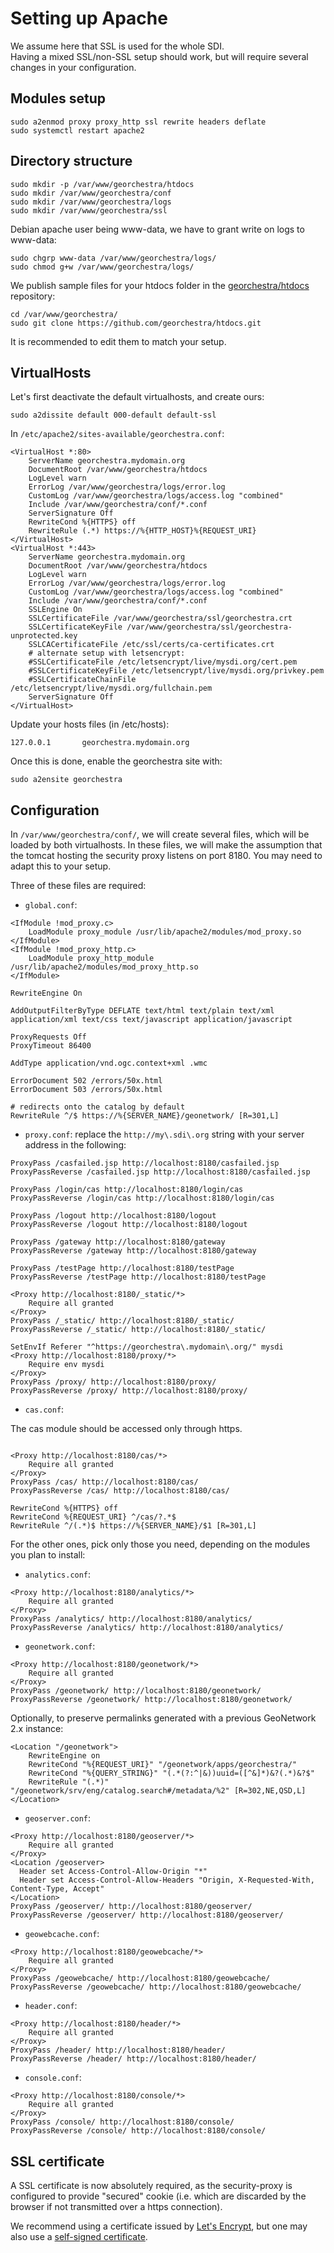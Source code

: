 # Setting up Apache

We assume here that SSL is used for the whole SDI.  
Having a mixed SSL/non-SSL setup should work, but will require several changes in your configuration.


## Modules setup

```
sudo a2enmod proxy proxy_http ssl rewrite headers deflate
sudo systemctl restart apache2
```


## Directory structure

```
sudo mkdir -p /var/www/georchestra/htdocs
sudo mkdir /var/www/georchestra/conf
sudo mkdir /var/www/georchestra/logs
sudo mkdir /var/www/georchestra/ssl
```

Debian apache user being www-data, we have to grant write on logs to www-data:
```
sudo chgrp www-data /var/www/georchestra/logs/
sudo chmod g+w /var/www/georchestra/logs/
```

We publish sample files for your htdocs folder in the [georchestra/htdocs](https://github.com/georchestra/htdocs) repository:
```
cd /var/www/georchestra/
sudo git clone https://github.com/georchestra/htdocs.git
```
It is recommended to edit them to match your setup.



## VirtualHosts

Let's first deactivate the default virtualhosts, and create ours:
```
sudo a2dissite default 000-default default-ssl
```

In ```/etc/apache2/sites-available/georchestra.conf```:
```
<VirtualHost *:80>
    ServerName georchestra.mydomain.org
    DocumentRoot /var/www/georchestra/htdocs
    LogLevel warn
    ErrorLog /var/www/georchestra/logs/error.log
    CustomLog /var/www/georchestra/logs/access.log "combined"
    Include /var/www/georchestra/conf/*.conf
    ServerSignature Off
    RewriteCond %{HTTPS} off
    RewriteRule (.*) https://%{HTTP_HOST}%{REQUEST_URI}
</VirtualHost>
<VirtualHost *:443>
    ServerName georchestra.mydomain.org
    DocumentRoot /var/www/georchestra/htdocs
    LogLevel warn
    ErrorLog /var/www/georchestra/logs/error.log
    CustomLog /var/www/georchestra/logs/access.log "combined"
    Include /var/www/georchestra/conf/*.conf
    SSLEngine On
    SSLCertificateFile /var/www/georchestra/ssl/georchestra.crt
    SSLCertificateKeyFile /var/www/georchestra/ssl/georchestra-unprotected.key
    SSLCACertificateFile /etc/ssl/certs/ca-certificates.crt
    # alternate setup with letsencrypt:
    #SSLCertificateFile /etc/letsencrypt/live/mysdi.org/cert.pem
    #SSLCertificateKeyFile /etc/letsencrypt/live/mysdi.org/privkey.pem
    #SSLCertificateChainFile /etc/letsencrypt/live/mysdi.org/fullchain.pem
    ServerSignature Off
</VirtualHost>
```


Update your hosts files (in /etc/hosts):
```
127.0.0.1       georchestra.mydomain.org
```

Once this is done, enable the georchestra site with:
```
sudo a2ensite georchestra
```


## Configuration

In ```/var/www/georchestra/conf/```, we will create several files, which will be loaded by both virtualhosts.
In these files, we will make the assumption that the tomcat hosting the security proxy listens on port 8180. You may need to adapt this to your setup.

Three of these files are required:

* ```global.conf```:

```
<IfModule !mod_proxy.c>
    LoadModule proxy_module /usr/lib/apache2/modules/mod_proxy.so
</IfModule>
<IfModule !mod_proxy_http.c>
    LoadModule proxy_http_module /usr/lib/apache2/modules/mod_proxy_http.so
</IfModule>

RewriteEngine On

AddOutputFilterByType DEFLATE text/html text/plain text/xml application/xml text/css text/javascript application/javascript

ProxyRequests Off
ProxyTimeout 86400

AddType application/vnd.ogc.context+xml .wmc

ErrorDocument 502 /errors/50x.html
ErrorDocument 503 /errors/50x.html

# redirects onto the catalog by default
RewriteRule ^/$ https://%{SERVER_NAME}/geonetwork/ [R=301,L]

```

* ```proxy.conf```: replace the ```http://my\.sdi\.org``` string with your server address in the following:

```
ProxyPass /casfailed.jsp http://localhost:8180/casfailed.jsp
ProxyPassReverse /casfailed.jsp http://localhost:8180/casfailed.jsp

ProxyPass /login/cas http://localhost:8180/login/cas
ProxyPassReverse /login/cas http://localhost:8180/login/cas

ProxyPass /logout http://localhost:8180/logout
ProxyPassReverse /logout http://localhost:8180/logout

ProxyPass /gateway http://localhost:8180/gateway
ProxyPassReverse /gateway http://localhost:8180/gateway

ProxyPass /testPage http://localhost:8180/testPage
ProxyPassReverse /testPage http://localhost:8180/testPage

<Proxy http://localhost:8180/_static/*>
    Require all granted
</Proxy>
ProxyPass /_static/ http://localhost:8180/_static/
ProxyPassReverse /_static/ http://localhost:8180/_static/

SetEnvIf Referer "^https://georchestra\.mydomain\.org/" mysdi
<Proxy http://localhost:8180/proxy/*>
    Require env mysdi
</Proxy>
ProxyPass /proxy/ http://localhost:8180/proxy/
ProxyPassReverse /proxy/ http://localhost:8180/proxy/
```

* ```cas.conf```:

The cas module should be accessed only through https.
```

<Proxy http://localhost:8180/cas/*>
    Require all granted
</Proxy>
ProxyPass /cas/ http://localhost:8180/cas/
ProxyPassReverse /cas/ http://localhost:8180/cas/

RewriteCond %{HTTPS} off
RewriteCond %{REQUEST_URI} ^/cas/?.*$
RewriteRule ^/(.*)$ https://%{SERVER_NAME}/$1 [R=301,L]
```

For the other ones, pick only those you need, depending on the modules you plan to install:

* ```analytics.conf```:

```
<Proxy http://localhost:8180/analytics/*>
    Require all granted
</Proxy>
ProxyPass /analytics/ http://localhost:8180/analytics/
ProxyPassReverse /analytics/ http://localhost:8180/analytics/
```


* ```geonetwork.conf```:

```
<Proxy http://localhost:8180/geonetwork/*>
    Require all granted
</Proxy>
ProxyPass /geonetwork/ http://localhost:8180/geonetwork/
ProxyPassReverse /geonetwork/ http://localhost:8180/geonetwork/
```

Optionally, to preserve permalinks generated with a previous GeoNetwork 2.x instance:
```
<Location "/geonetwork">
	RewriteEngine on
	RewriteCond "%{REQUEST_URI}" "/geonetwork/apps/georchestra/"
	RewriteCond "%{QUERY_STRING}" "(.*(?:^|&))uuid=([^&]*)&?(.*)&?$"
	RewriteRule "(.*)" "/geonetwork/srv/eng/catalog.search#/metadata/%2" [R=302,NE,QSD,L]
</Location>
```

* ```geoserver.conf```:

```
<Proxy http://localhost:8180/geoserver/*>
    Require all granted
</Proxy>
<Location /geoserver>
  Header set Access-Control-Allow-Origin "*"
  Header set Access-Control-Allow-Headers "Origin, X-Requested-With, Content-Type, Accept"
</Location>
ProxyPass /geoserver/ http://localhost:8180/geoserver/
ProxyPassReverse /geoserver/ http://localhost:8180/geoserver/
```


* ```geowebcache.conf```:

```
<Proxy http://localhost:8180/geowebcache/*>
    Require all granted
</Proxy>
ProxyPass /geowebcache/ http://localhost:8180/geowebcache/
ProxyPassReverse /geowebcache/ http://localhost:8180/geowebcache/
```


* ```header.conf```:

```
<Proxy http://localhost:8180/header/*>
    Require all granted
</Proxy>
ProxyPass /header/ http://localhost:8180/header/
ProxyPassReverse /header/ http://localhost:8180/header/
```


* ```console.conf```:

```
<Proxy http://localhost:8180/console/*>
    Require all granted
</Proxy>
ProxyPass /console/ http://localhost:8180/console/
ProxyPassReverse /console/ http://localhost:8180/console/
```



## SSL certificate

A SSL certificate is now absolutely required, as the security-proxy is configured to provide "secured" cookie (i.e. which are discarded by the browser if not transmitted over a https connection).

We recommend using a certificate issued by [Let's Encrypt](https://letsencrypt.org/), but one may also use a [self-signed certificate](../tutorials/self-signed-certificate.md).
